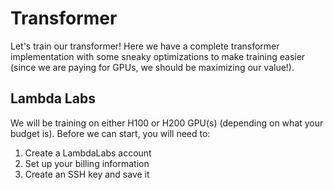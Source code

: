 # Transformer
Let's train our transformer! Here we have a complete transformer implementation
with some sneaky optimizations to make training easier (since we are paying for
GPUs, we should be maximizing our value!). 

## Lambda Labs
We will be training on either H100 or H200 GPU(s) (depending on what your budget is).
Before we can start, you will need to:
1. Create a LambdaLabs account
2. Set up your billing information
3. Create an SSH key and save it

